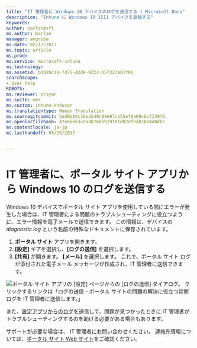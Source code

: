 ```yaml
---
title: "IT 管理者に Windows 10 デバイスのログを送信する | Microsoft Docs"
description: "Intune に Windows 10 1511 デバイスを登録する"
keywords: 
author: barlanmsft
ms.author: barlan
manager: angrobe
ms.date: 02/17/2017
ms.topic: article
ms.prod: 
ms.service: microsoft-intune
ms.technology: 
ms.assetid: bd428c14-7d75-42de-9322-b57323a01f06
searchScope:
- User help
ROBOTS: 
ms.reviewer: priyar
ms.suite: ems
ms.custom: intune-enduser
ms.translationtype: Human Translation
ms.sourcegitcommit: 5ed0e84c16ea540c08e97cb55ef8a09cbc7339f6
ms.openlocfilehash: 47e6b663cead876b1b19f61d02efed81be4d0dbc
ms.contentlocale: ja-jp
ms.lasthandoff: 05/25/2017


---
```


# <a name="send-logs-to-your-it-admin-from-the-company-portal-app-for-windows-10"></a>IT 管理者に、ポータル サイト アプリから Windows 10 のログを送信する

Windows 10 デバイスでポータル サイト アプリを使用している間にエラーが発生した場合は、IT 管理者による問題のトラブルシューティングに役立つように、エラー情報を電子メールで送信できます。 この情報は、デバイスの _diagnostic log_ という名前の特殊なドキュメントに保存されています。

1.    **ポータル サイト** アプリを開きます。
2.    **[設定]** ギアを選択し、**[ログの送信]** を選択します。
3.    **[共有]** が開きます。 **[メール]** を選択します。 これで、ポータル サイト ログが添付された電子メール メッセージが作成され、IT 管理者に送信できます。

  ![ポータル サイト アプリの [設定] ページからの [ログの送信] ダイアログ。 クリックするリンクは「ログの送信 - ポータル サイトの問題の解決に役立つ診断ログを IT 管理者に送信します。」](./media/w10-share-logs.png)

また、[設定アプリからのログ](send-logs-to-your-it-admin-settings-windows.md)を送信して、問題が見つかったときに IT 管理者がトラブルシューティングするのを助ける必要がある場合もあります。 

サポートが必要な場合は、 IT 管理者にお問い合わせください。 連絡先情報については、[ポータル サイト Web サイト](http://portal.manage.microsoft.com)をご確認ください。

